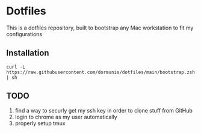 # Dotfiles

This is a dotfiles repository, built to bootstrap any Mac workstation to fit my configurations

## Installation

```
curl -L https://raw.githubusercontent.com/dormunis/dotfiles/main/bootstrap.zsh | sh
```

## TODO
1. find a way to securly get my ssh key in order to clone stuff from GitHub
2. login to chrome as my user automatically
3. properly setup tmux
